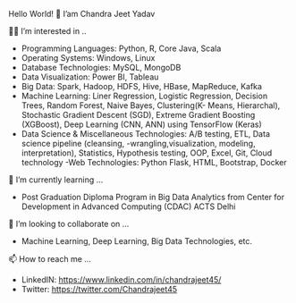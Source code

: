 Hello World! 👋 I’am Chandra Jeet Yadav

👀😍 I’m interested in ..
- Programming Languages: Python, R, Core Java, Scala
- Operating Systems: Windows, Linux
- Database Technologies: MySQL, MongoDB
- Data Visualization: Power BI, Tableau
- Big Data: Spark, Hadoop, HDFS, Hive, HBase, MapReduce, Kafka
- Machine Learning: Liner Regression, Logistic Regression, Decision Trees, Random Forest, Naive Bayes, Clustering(K-    Means, Hierarchal), Stochastic Gradient Descent (SGD), Extreme Gradient Boosting (XGBoost), Deep Learning (CNN, ANN) using TensorFlow (Keras)
- Data Science & Miscellaneous Technologies: A/B testing, ETL, Data science pipeline (cleansing, -wrangling,visualization, modeling, interpretation), Statistics, Hypothesis testing, OOP, Excel, Git, Cloud technology
-Web Technologies: Python Flask, HTML, Bootstrap, Docker

🌱 I’m currently learning ...
- Post Graduation Diploma Program in Big Data Analytics from Center for Development in Advanced Computing (CDAC) ACTS Delhi
 
👀 I’m looking to collaborate on ...
- Machine Learning, Deep Learning, Big Data Technologies, etc.

 📫 How to reach me ...
- LinkedIN: https://www.linkedin.com/in/chandrajeet45/
- Twitter: https://twitter.com/Chandrajeet45

<!---
CHANDRAJEET45/CHANDRAJEET45 is a ✨ special ✨ repository because its `README.md` (this file) appears on your GitHub profile.
You can click the Preview link to take a look at your changes.
--->
